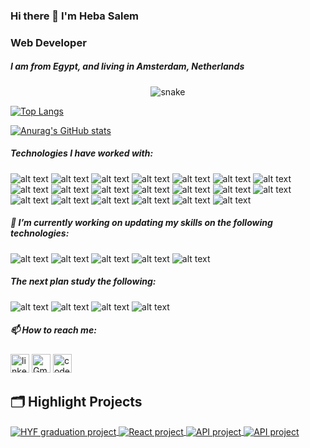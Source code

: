### Hi there 👋 I'm Heba Salem 
### Web Developer
##### I am from Egypt, and living in Amsterdam, Netherlands

 <div>
  <p align="center">
  <img src="https://res.cloudinary.com/hapiii/image/upload/v1679305878/ae3jjcn1dxtm9g4lrubb.svg" alt="snake"></center>
</div>

[![Top Langs](https://github-readme-stats.vercel.app/api/top-langs/?username=HebaMak&layout=compact)](https://github.com/HebaMak/github-readme-stats)

[![Anurag's GitHub stats](https://github-readme-stats.vercel.app/api?username=HebaMak)](https://github.com/HebaMak/github-readme-stats)


##### Technologies I have worked with:
 ![alt text](https://img.shields.io/badge/MogoDB--47A248?style=for-the-badge&logo=MongoDB)
 ![alt text](https://img.shields.io/badge/SQL,MySQL--4479A1?style=for-the-badge&logo=MySQL)
 ![alt text](https://img.shields.io/badge/Express.js--cc0000?style=for-the-badge&logo=Express)
 ![alt text](https://img.shields.io/badge/React.js--61DAFB?style=for-the-badge&logo=React)
 ![alt text](https://img.shields.io/badge/Redux--764ABC?style=for-the-badge&logo=Redux)
 ![alt text](https://img.shields.io/badge/Node.js--339933?style=for-the-badge&logo=nodedotjs)
 ![alt text](https://img.shields.io/badge/Sass--CC6699?style=for-the-badge&logo=Sass)
 ![alt text](https://img.shields.io/badge/Css3--1572B6?style=for-the-badge&logo=css3)
 ![alt text](https://img.shields.io/badge/Bootstrap--7952B3?style=for-the-badge&logo=Bootstrap)
 ![alt text](https://img.shields.io/badge/JavaScript--F7DF1E?style=for-the-badge&logo=JavaScript)
 ![alt text](https://img.shields.io/badge/jQuery--0769AD?style=for-the-badge&logo=jQuery)
 ![alt text](https://img.shields.io/badge/Git--F05032?style=for-the-badge&logo=Git)
 ![alt text](https://img.shields.io/badge/GitHub--181717?style=for-the-badge&logo=GitHub)
 ![alt text](https://img.shields.io/badge/Pug--A86454?style=for-the-badge&logo=Pug)
 ![alt text](https://img.shields.io/badge/gulp--CF4647?style=for-the-badge&logo=gulp)
 ![alt text](https://img.shields.io/badge/npm--CB3837?style=for-the-badge&logo=npm)
 ![alt text](https://img.shields.io/badge/CodePen--000000?style=for-the-badge&logo=CodePen)
 ![alt text](https://img.shields.io/badge/VSCode--007ACC?style=for-the-badge&logo=Visual-Studio-Code)
 ![alt text](https://img.shields.io/badge/Render--46E3B7?style=for-the-badge&logo=Render)
 ![alt text](https://img.shields.io/badge/Netlify--00C7B7?style=for-the-badge&logo=Netlify)



##### 🔭 I’m currently working on updating my skills on the following technologies:
   ![alt text](https://img.shields.io/badge/MogoDB--47A248?style=for-the-badge&logo=MongoDB)
   ![alt text](https://img.shields.io/badge/SQL,MySQL--4479A1?style=for-the-badge&logo=MySQL)
   ![alt text](https://img.shields.io/badge/Redux--764ABC?style=for-the-badge&logo=Redux)
   ![alt text](https://img.shields.io/badge/TypeScript--3178C6?style=for-the-badge&logo=TypeScript)
   ![alt text](https://img.shields.io/badge/Webpack--8DD6F9?style=for-the-badge&logo=Webpack)
   
   
 ##### The next plan study the following:
   ![alt text](https://img.shields.io/badge/PHP--777BB4?style=for-the-badge&logo=PHP)
   ![alt text](https://img.shields.io/badge/Laravel--FF2D20?style=for-the-badge&logo=Laravel)
   ![alt text](https://img.shields.io/badge/React.Native--61DAFB?style=for-the-badge&logo=React)
   ![alt text](https://img.shields.io/badge/Vue.js--4FC08D?style=for-the-badge&logo=Vue.js)
   

##### 📫 How to reach me:

   [<img src='https://cdn.jsdelivr.net/npm/simple-icons@3.0.1/icons/linkedin.svg' alt='linkedin' height='30'>](https://www.linkedin.com/in/heba-salem-273710109/) [<img src="https://img.shields.io/badge/-Gmail-fff?logo=gmail" height="30" alt="Gmail">](heba.alzirsalem@gmail.com)  [<img src='https://cdn.jsdelivr.net/npm/simple-icons@3.0.1/icons/codepen.svg' alt='codepen' height='30'>](https://codepen.io/Hapiii) 
   
   
## 🗂️ Highlight Projects

<a href="https://github.com/HebaMak/Courier4Me">
  <img align="center" src="https://github-readme-stats.vercel.app/api/pin/?username=HebaMak&repo=Courier4Me&show_icons=true&line_height=27&title_color=6aa6f8&text_color=8a919a&icon_color=6aa6f8&bg_color=22272e" alt="HYF graduation project" />
</a>
<a href="https://github.com/HebaMak/tv-maze">
  <img align="center" src="https://github-readme-stats.vercel.app/api/pin/?username=HebaMak&repo=tv-maze&show_icons=true&line_height=27&title_color=6aa6f8&text_color=8a919a&icon_color=6aa6f8&bg_color=22272e" alt="React project" />
</a>
<a href="https://github.com/HebaMak/Makeup-store-API-app">
  <img align="center" src="https://github-readme-stats.vercel.app/api/pin/?username=HebaMak&repo=Makeup-store-API-app&show_icons=true&line_height=27&title_color=6aa6f8&text_color=8a919a&icon_color=6aa6f8&bg_color=22272e" alt="API project" />
</a>

<a href="https://github.com/HebaMak/simple-ecommerce">
  <img align="center" src="https://github-readme-stats.vercel.app/api/pin/?username=HebaMak&repo=simple-ecommerce&show_icons=true&line_height=27&title_color=6aa6f8&text_color=8a919a&icon_color=6aa6f8&bg_color=22272e" alt="API project" />
</a>

<!--
**HebaMak/HebaMak** is a ✨ _special_ ✨ repository because its `README.md` (this file) appears on your GitHub profile.

Here are some ideas to get you started:

- 🔭 I’m currently working on ...
- 🌱 I’m currently learning ...
- 👯 I’m looking to collaborate on ...
- 🤔 I’m looking for help with ...
- 💬 Ask me about ...
- 📫 How to reach me: ...
- 😄 Pronouns: ...
- ⚡ Fun fact: ...
-->
